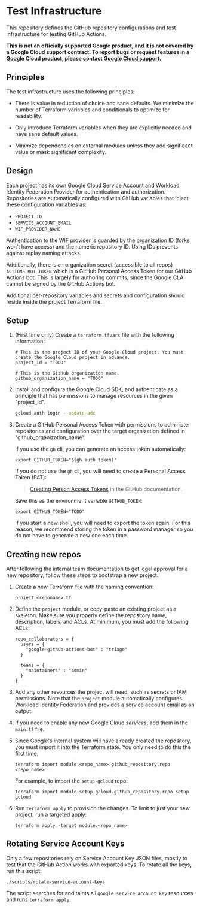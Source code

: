 # Test Infrastructure

This repository defines the GitHub repository configurations and test
infrastructure for testing GitHub Actions.

**This is not an officially supported Google product, and it is not covered by a
Google Cloud support contract. To report bugs or request features in a Google
Cloud product, please contact [Google Cloud
support](https://cloud.google.com/support).**


## Principles

The test infrastructure uses the following principles:

-   There is value in reduction of choice and sane defaults. We minimize the
    number of Terraform variables and conditionals to optimize for readability.

-   Only introduce Terraform variables when they are explicitly needed and have
    sane default values.

-   Minimize dependencies on external modules unless they add significant value
    or mask significant complexity.


## Design

Each project has its own Google Cloud Service Account and Workload Identity
Federation Provider for authentication and authorization. Repositories are
automatically configured with GitHub variables that inject these configuration
variables as:

-   `PROJECT_ID`
-   `SERVICE_ACCOUNT_EMAIL`
-   `WIF_PROVIDER_NAME`

Authentication to the WIF provider is guarded by the organization ID (forks
won't have access) and the numeric repository ID. Using IDs prevents against
replay naming attacks.

Additionally, there is an organization secret (accessible to all repos)
`ACTIONS_BOT_TOKEN` which is a GitHub Personal Access Token for our GitHub
Actions bot. This is largely for authoring commits, since the Google CLA cannot
be signed by the GitHub Actions bot.

Additional per-repository variables and secrets and configuration should reside
inside the project Terraform file.


## Setup

1.  (First time only) Create a `terraform.tfvars` file with the following
    information:

    ```hcl
    # This is the project ID of your Google Cloud project. You must create the Google Cloud project in advance.
    project_id = "TODO"

    # This is the GitHub organization name.
    github_organization_name = "TODO"
    ```

1.  Install and configure the Google Cloud SDK, and authenticate as a principle
    that has permissions to manage resources in the given "project_id".

    ```sh
    gcloud auth login --update-adc
    ```

1.  Create a GitHub Personal Access Token with permissions to administer
    repositories and configuration over the target organization defined in
    "github_organization_name".

    If you use the `gh` cli, you can generate an access token automatically:

    ```shell
    export GITHUB_TOKEN="$(gh auth token)"
    ```

    If you do not use the `gh` cli, you will need to create a Personal Access
    Token (PAT):

    > [Creating Person Access Tokens](https://docs.github.com/en/authentication/keeping-your-account-and-data-secure/creating-a-personal-access-token) in the GitHub documentation.

    Save this as the environment variable `GITHUB_TOKEN`:

    ```shell
    export GITHUB_TOKEN="TODO"
    ```

    If you start a new shell, you will need to export the token again. For this
    reason, we recommend storing the token in a password manager so you do not
    have to generate a new one each time.


## Creating new repos

After following the internal team documentation to get legal approval for a new
repository, follow these steps to bootstrap a new project.

1.  Create a new Terraform file with the naming convention:

    ```text
    project_<reponame>.tf
    ```

1.  Define the `project` module, or copy-paste an existing project as a
    skeleton. Make sure you properly define the repository name, description,
    labels, and ACLs. At minimum, you must add the following ACLs:

    ```hcl
    repo_collaborators = {
      users = {
        "google-github-actions-bot" : "triage"
      }

      teams = {
        "maintainers" : "admin"
      }
    }
    ```

1.  Add any other resources the project will need, such as secrets or IAM
    permissions. Note that the `project` module automatically configures
    Workload Identity Federation and provides a service account email as an
    output.

1.  If you need to enable any new Google Cloud _services_, add them in the
    `main.tf` file.

1.  Since Google's internal system will have already created the repository, you
    must import it into the Terraform state. You only need to do this the first time.

    ```shell
    terraform import module.<repo_name>.github_repository.repo <repo_name>
    ```

    For example, to import the `setup-gcloud` repo:

    ```shell
    terraform import module.setup-gcloud.github_repository.repo setup-gcloud
    ```

1.  Run `terraform apply` to provision the changes. To limit to just your new
    project, run a targeted apply:

    ```shell
    terraform apply -target module.<repo_name>
    ```


## Rotating Service Account Keys

Only a few repositories rely on Service Account Key JSON files, mostly to test
that the GitHub Action works with exported keys. To rotate all the keys, run
this script:

```shell
./scripts/rotate-service-account-keys
```

The script searches for and taints all `google_service_account_key` resources
and runs `terraform apply`.
